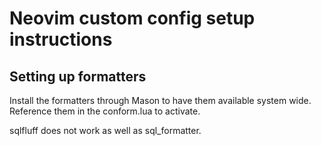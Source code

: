 # Neovim custom config setup instructions

## Setting up formatters
Install the formatters through Mason to have them available system wide.
Reference them in the conform.lua to activate.

sqlfluff does not work as well as sql_formatter.

